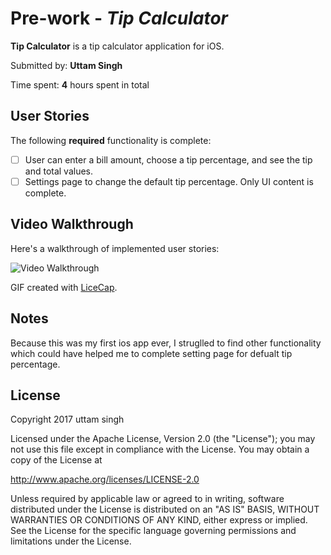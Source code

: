 # Pre-work - *Tip Calculator*

**Tip Calculator** is a tip calculator application for iOS.

Submitted by: **Uttam Singh**

Time spent: **4** hours spent in total

## User Stories

The following **required** functionality is complete:

* [ ] User can enter a bill amount, choose a tip percentage, and see the tip and total values.
* [ ] Settings page to change the default tip percentage. Only UI content is complete.

## Video Walkthrough 

Here's a walkthrough of implemented user stories:

<img src="http://imgur.com/a/F5PgM" title='Video Walkthrough' width='' alt='Video Walkthrough' />

GIF created with [LiceCap](http://www.cockos.com/licecap/).

## Notes

Because this was my first ios app ever, I struglled to find other functionality which could have helped me to complete setting page for defualt tip percentage. 

## License

Copyright 2017 uttam singh

Licensed under the Apache License, Version 2.0 (the "License");
you may not use this file except in compliance with the License.
You may obtain a copy of the License at

http://www.apache.org/licenses/LICENSE-2.0

Unless required by applicable law or agreed to in writing, software
distributed under the License is distributed on an "AS IS" BASIS,
WITHOUT WARRANTIES OR CONDITIONS OF ANY KIND, either express or implied.
See the License for the specific language governing permissions and
limitations under the License.
